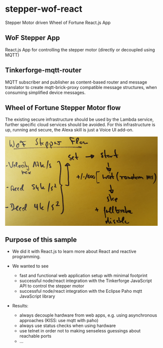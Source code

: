 # stepper-wof-react
Stepper Motor driven Wheel of Fortune React.js App

## WoF Stepper App
React.js App for controlling the stepper motor (directly or decoupled using MQTT)


## Tinkerforge-mqtt-router
MQTT subscriber and publisher as content-based router and
message translator to create mqtt-brick-proxy compatible 
message structures, when consuming simplified device messages.


## Wheel of Fortune Stepper Motor flow

The existing secure infrastructure should be used by the Lambda service, further specific cloud services should be avoided.
For this infrastructure is up, running and secure, the Alexa skill is just a Voice UI add-on.

![alt text][wof-stepper-flow]

[wof-stepper-flow]: https://github.com/jforge/stepper-wof-react/raw/master/src/docs/images/wof-stepper-flow.png "WoF Stepper Flow"


## Purpose of this sample

- We did it with React.js to learn more about React and reactive programming.
- We wanted to see
  - fast and functional web application setup with minimal footprint
  - successful node/react integration with the Tinkerforge JavaScript API to control the stepper motor
  - successful node/react integration with the Eclipse Paho mqtt JavaScript library

- Results:
  - always decouple hardware from web apps, e.g. using asynchronous approaches (KISS: use mqtt with paho)
  - always use status checks when using hardware
  - use telnet in order not to making senseless guessings about reachable ports
  - ...
   
